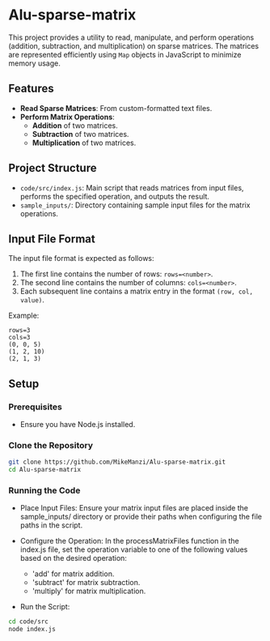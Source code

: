 # Alu-sparse-matrix

This project provides a utility to read, manipulate, and perform operations (addition, subtraction, and multiplication) on sparse matrices. The matrices are represented efficiently using `Map` objects in JavaScript to minimize memory usage.

## Features

- **Read Sparse Matrices**: From custom-formatted text files.
- **Perform Matrix Operations**:
  - **Addition** of two matrices.
  - **Subtraction** of two matrices.
  - **Multiplication** of two matrices.

## Project Structure

- `code/src/index.js`: Main script that reads matrices from input files, performs the specified operation, and outputs the result.
- `sample_inputs/`: Directory containing sample input files for the matrix operations.

## Input File Format

The input file format is expected as follows:

1. The first line contains the number of rows: `rows=<number>`.
2. The second line contains the number of columns: `cols=<number>`.
3. Each subsequent line contains a matrix entry in the format `(row, col, value)`.

Example:
```
rows=3 
cols=3 
(0, 0, 5) 
(1, 2, 10) 
(2, 1, 3)
```

## Setup

### Prerequisites

- Ensure you have Node.js installed.

### Clone the Repository

```bash
git clone https://github.com/MikeManzi/Alu-sparse-matrix.git
cd Alu-sparse-matrix
```
### Running the Code

- Place Input Files: Ensure your matrix input files are placed inside the sample_inputs/ directory or provide their paths when configuring the file paths in the script.

- Configure the Operation: In the processMatrixFiles function in the index.js file, set the operation variable to one of the following values based on the desired operation:
  - 'add' for matrix addition.
  - 'subtract' for matrix subtraction.
  - 'multiply' for matrix multiplication.

- Run the Script:
```bash
cd code/src
node index.js
```

